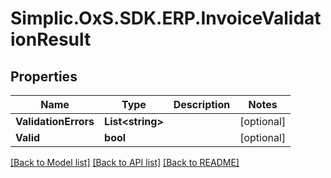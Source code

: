 # Simplic.OxS.SDK.ERP.InvoiceValidationResult

## Properties

Name | Type | Description | Notes
------------ | ------------- | ------------- | -------------
**ValidationErrors** | **List&lt;string&gt;** |  | [optional] 
**Valid** | **bool** |  | [optional] 

[[Back to Model list]](../README.md#documentation-for-models) [[Back to API list]](../README.md#documentation-for-api-endpoints) [[Back to README]](../README.md)

